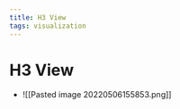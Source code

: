 ```yaml
---
title: H3 View
tags: visualization
---
```


# H3 View
- ![[Pasted image 20220506155853.png]]






















